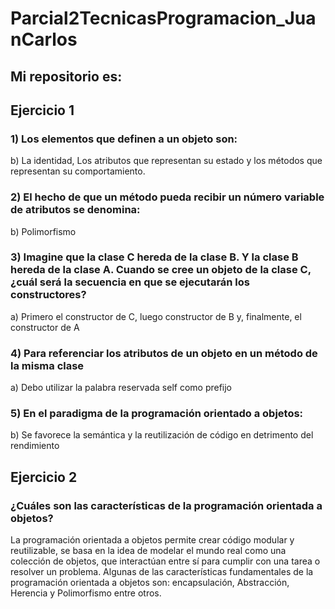 # Parcial2TecnicasProgramacion_JuanCarlos

## Mi repositorio es: 


## Ejercicio 1

### 1) Los elementos que definen a un objeto son:
b) La identidad, Los atributos que representan su estado y los métodos que representan su comportamiento.

### 2) El hecho de que un método pueda recibir un número variable de atributos se denomina:
b) Polimorfismo

### 3) Imagine que la clase C hereda de la clase B. Y la clase B hereda de la clase A. Cuando se cree un objeto de la clase C, ¿cuál será la secuencia en que se ejecutarán los constructores?
a) Primero el constructor de C, luego constructor de B y, finalmente, el constructor de A

### 4) Para referenciar los atributos de un objeto en un método de la misma clase
a) Debo utilizar la palabra reservada self como prefijo

### 5) En el paradigma de la programación orientado a objetos:
b) Se favorece la semántica y la reutilización de código en detrimento del rendimiento

## Ejercicio 2
### ¿Cuáles son las características de la programación orientada a objetos?
La programación orientada a objetos permite crear código modular y reutilizable, se basa en la idea de modelar el mundo real como una colección de objetos, que interactúan entre sí para cumplir con una tarea o resolver un problema. Algunas de las características fundamentales de la programación orientada a objetos son: encapsulación, Abstracción, Herencia y Polimorfismo entre otros.
